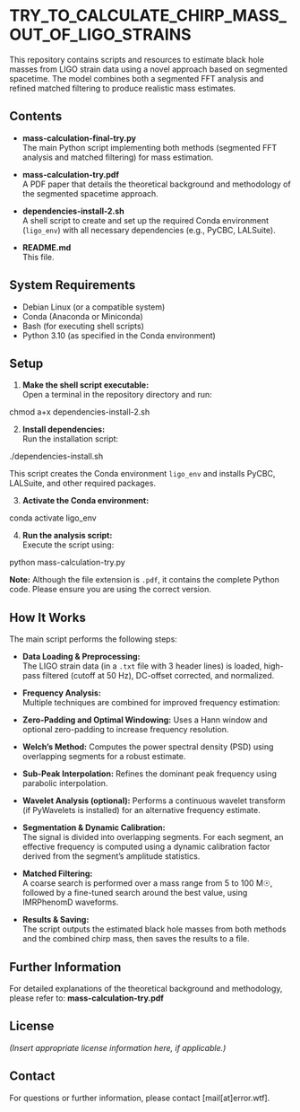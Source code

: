 # TRY_TO_CALCULATE_CHIRP_MASS_OUT_OF_LIGO_STRAINS

This repository contains scripts and resources to estimate black hole masses from LIGO strain data using a novel approach based on segmented spacetime. The model combines both a segmented FFT analysis and refined matched filtering to produce realistic mass estimates.

## Contents

- **mass-calculation-final-try.py**  
  The main Python script implementing both methods (segmented FFT analysis and matched filtering) for mass estimation.

- **mass-calculation-try.pdf**  
  A PDF paper that details the theoretical background and methodology of the segmented spacetime approach.

- **dependencies-install-2.sh**  
  A shell script to create and set up the required Conda environment (`ligo_env`) with all necessary dependencies (e.g., PyCBC, LALSuite).

- **README.md**  
  This file.

## System Requirements

- Debian Linux (or a compatible system)
- Conda (Anaconda or Miniconda)
- Bash (for executing shell scripts)
- Python 3.10 (as specified in the Conda environment)

## Setup

1. **Make the shell script executable:**  
   Open a terminal in the repository directory and run:
   
chmod a+x dependencies-install-2.sh


2. **Install dependencies:**  
Run the installation script:

./dependencies-install.sh

This script creates the Conda environment `ligo_env` and installs PyCBC, LALSuite, and other required packages.

3. **Activate the Conda environment:**  

conda activate ligo_env


4. **Run the analysis script:**  
Execute the script using:

python mass-calculation-try.py

**Note:** Although the file extension is `.pdf`, it contains the complete Python code. Please ensure you are using the correct version.

## How It Works

The main script performs the following steps:

- **Data Loading & Preprocessing:**  
The LIGO strain data (in a `.txt` file with 3 header lines) is loaded, high-pass filtered (cutoff at 50 Hz), DC-offset corrected, and normalized.

- **Frequency Analysis:**  
Multiple techniques are combined for improved frequency estimation:
- **Zero-Padding and Optimal Windowing:** Uses a Hann window and optional zero-padding to increase frequency resolution.
- **Welch’s Method:** Computes the power spectral density (PSD) using overlapping segments for a robust estimate.
- **Sub-Peak Interpolation:** Refines the dominant peak frequency using parabolic interpolation.
- **Wavelet Analysis (optional):** Performs a continuous wavelet transform (if PyWavelets is installed) for an alternative frequency estimate.

- **Segmentation & Dynamic Calibration:**  
The signal is divided into overlapping segments. For each segment, an effective frequency is computed using a dynamic calibration factor derived from the segment’s amplitude statistics.

- **Matched Filtering:**  
A coarse search is performed over a mass range from 5 to 100 M☉, followed by a fine-tuned search around the best value, using IMRPhenomD waveforms.

- **Results & Saving:**  
The script outputs the estimated black hole masses from both methods and the combined chirp mass, then saves the results to a file.

## Further Information

For detailed explanations of the theoretical background and methodology, please refer to:
**mass-calculation-try.pdf**

## License

*(Insert appropriate license information here, if applicable.)*

## Contact

For questions or further information, please contact [mail[at]error.wtf].



